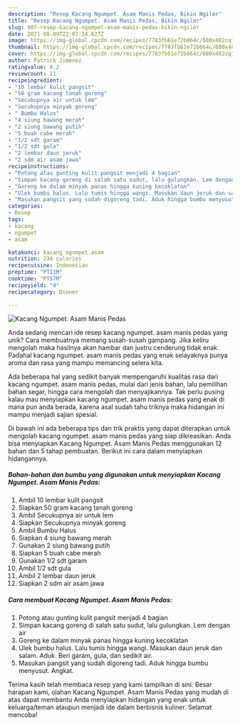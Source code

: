 ```yaml
---
description: "Resep Kacang Ngumpet. Asam Manis Pedas, Bikin Ngiler"
title: "Resep Kacang Ngumpet. Asam Manis Pedas, Bikin Ngiler"
slug: 907-resep-kacang-ngumpet-asam-manis-pedas-bikin-ngiler
date: 2021-08-09T22:03:14.627Z
image: https://img-global.cpcdn.com/recipes/7783fb61e72b064c/680x482cq70/kacang-ngumpet-asam-manis-pedas-foto-resep-utama.jpg
thumbnail: https://img-global.cpcdn.com/recipes/7783fb61e72b064c/680x482cq70/kacang-ngumpet-asam-manis-pedas-foto-resep-utama.jpg
cover: https://img-global.cpcdn.com/recipes/7783fb61e72b064c/680x482cq70/kacang-ngumpet-asam-manis-pedas-foto-resep-utama.jpg
author: Patrick Jimenez
ratingvalue: 4.2
reviewcount: 11
recipeingredient:
- "10 lembar kulit pangsit"
- "50 gram kacang tanah goreng"
- "Secukupnya air untuk lem"
- "Secukupnya minyak goreng"
- " Bumbu Halus"
- "4 siung bawang merah"
- "2 siung bawang putih"
- "5 buah cabe merah"
- "1/2 sdt garam"
- "1/2 sdt gula"
- "2 lembar daun jeruk"
- "2 sdm air asam jawa"
recipeinstructions:
- "Potong atau gunting kulit pangsit menjadi 4 bagian"
- "Simpan kacang goreng di salah satu sudut, lalu gulungkan. Lem dengan air"
- "Goreng ke dalam minyak panas hingga kuning kecoklatan"
- "Ulek bumbu halus. Lalu tumis hingga wangi. Masukan daun jeruk dan salam. Aduk. Beri garam, gula, dan sedikit air."
- "Masukan pangsit yang sudah digoreng tadi. Aduk hingga bumbu menyusut. Angkat."
categories:
- Resep
tags:
- kacang
- ngumpet
- asam

katakunci: kacang ngumpet asam 
nutrition: 234 calories
recipecuisine: Indonesian
preptime: "PT11M"
cooktime: "PT57M"
recipeyield: "4"
recipecategory: Dinner

---
```



![Kacang Ngumpet. Asam Manis Pedas](https://img-global.cpcdn.com/recipes/7783fb61e72b064c/680x482cq70/kacang-ngumpet-asam-manis-pedas-foto-resep-utama.jpg)

Anda sedang mencari ide resep kacang ngumpet. asam manis pedas yang unik? Cara membuatnya memang susah-susah gampang. Jika keliru mengolah maka hasilnya akan hambar dan justru cenderung tidak enak. Padahal kacang ngumpet. asam manis pedas yang enak selayaknya punya aroma dan rasa yang mampu memancing selera kita.

Ada beberapa hal yang sedikit banyak mempengaruhi kualitas rasa dari kacang ngumpet. asam manis pedas, mulai dari jenis bahan, lalu pemilihan bahan segar, hingga cara mengolah dan menyajikannya. Tak perlu pusing kalau mau menyiapkan kacang ngumpet. asam manis pedas yang enak di mana pun anda berada, karena asal sudah tahu triknya maka hidangan ini mampu menjadi sajian spesial.




Di bawah ini ada beberapa tips dan trik praktis yang dapat diterapkan untuk mengolah kacang ngumpet. asam manis pedas yang siap dikreasikan. Anda bisa menyiapkan Kacang Ngumpet. Asam Manis Pedas menggunakan 12 bahan dan 5 tahap pembuatan. Berikut ini cara dalam menyiapkan hidangannya.

<!--inarticleads1-->

##### Bahan-bahan dan bumbu yang digunakan untuk menyiapkan Kacang Ngumpet. Asam Manis Pedas:

1. Ambil 10 lembar kulit pangsit
1. Siapkan 50 gram kacang tanah goreng
1. Ambil Secukupnya air untuk lem
1. Siapkan Secukupnya minyak goreng
1. Ambil  Bumbu Halus
1. Siapkan 4 siung bawang merah
1. Gunakan 2 siung bawang putih
1. Siapkan 5 buah cabe merah
1. Gunakan 1/2 sdt garam
1. Ambil 1/2 sdt gula
1. Ambil 2 lembar daun jeruk
1. Siapkan 2 sdm air asam jawa




<!--inarticleads2-->

##### Cara membuat Kacang Ngumpet. Asam Manis Pedas:

1. Potong atau gunting kulit pangsit menjadi 4 bagian
1. Simpan kacang goreng di salah satu sudut, lalu gulungkan. Lem dengan air
1. Goreng ke dalam minyak panas hingga kuning kecoklatan
1. Ulek bumbu halus. Lalu tumis hingga wangi. Masukan daun jeruk dan salam. Aduk. Beri garam, gula, dan sedikit air.
1. Masukan pangsit yang sudah digoreng tadi. Aduk hingga bumbu menyusut. Angkat.




Terima kasih telah membaca resep yang kami tampilkan di sini. Besar harapan kami, olahan Kacang Ngumpet. Asam Manis Pedas yang mudah di atas dapat membantu Anda menyiapkan hidangan yang enak untuk keluarga/teman ataupun menjadi ide dalam berbisnis kuliner. Selamat mencoba!
